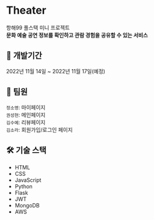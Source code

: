 # Theater
항해99 풀스택 미니 프로젝트  
**문화 예술 공연 정보를 확인하고 관람 경험을 공유할 수 있는 서비스**

## 📆 개발기간
2022년 11월 14일 ~ 2022년 11월 17일(예정)

## 👯 팀원
`정소영`: 마이페이지  
`권성현`: 메인페이지  
`김수예`: 리뷰페이지  
`김소라`: 회원가입/로그인 페이지

## 🛠️ 기술 스택
* HTML
* CSS
* JavaScript
* Python
* Flask
* JWT
* MongoDB
* AWS
